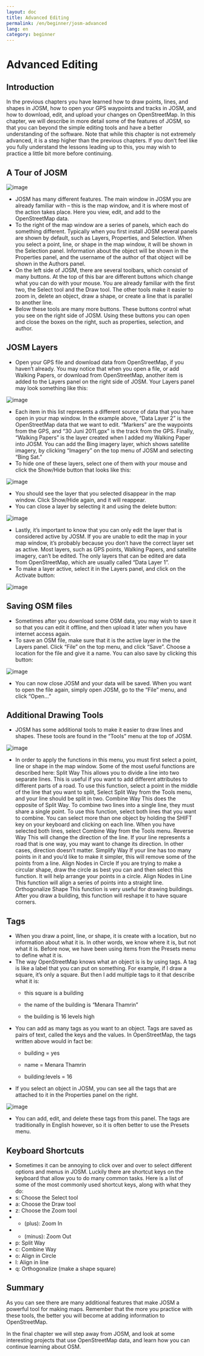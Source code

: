 ```yaml
---
layout: doc
title: Advanced Editing
permalink: /en/beginner/josm-advanced
lang: en
category: beginner
---
```


Advanced Editing
================

Introduction
------------

In the previous chapters you have learned how to draw points, lines, and
shapes in JOSM, how to open your GPS waypoints and tracks in JOSM, and
how to download, edit, and upload your changes on OpenStreetMap. In this
chapter, we will describe in more detail some of the features of JOSM,
so that you can beyond the simple editing tools and have a better
understanding of the software. Note that while this chapter is not
extremely advanced, it is a step higher than the previous chapters. If
you don’t feel like you fully understand the lessons leading up to this,
you may wish to practice a little bit more before continuing.

A Tour of JOSM
--------------

![image]({{site.baseurl}}/images/en/josm_tour.png)

-   JOSM has many different features. The main window in JOSM you are
    already familiar with – this is the map window, and it is where most
    of the action takes place. Here you view, edit, and add to the
    OpenStreetMap data.
-   To the right of the map window are a series of panels, which each do
    something different. Typically when you first install JOSM several
    panels are shown by default, such as Layers, Properties, and
    Selection. When you select a point, line, or shape in the map
    window, it will be shown in the Selection panel. Information about
    the object will be shown in the Properties panel, and the username
    of the author of that object will be shown in the Authors panel.
-   On the left side of JOSM, there are several toolbars, which consist
    of many buttons. At the top of this bar are different buttons which
    change what you can do with your mouse. You are already familiar
    with the first two, the Select tool and the Draw tool. The other
    tools make it easier to zoom in, delete an object, draw a shape, or
    create a line that is parallel to another line.
-   Below these tools are many more buttons. These buttons control what
    you see on the right side of JOSM. Using these buttons you can open
    and close the boxes on the right, such as properties, selection, and
    author.

JOSM Layers
-----------

-   Open your GPS file and download data from OpenStreetMap, if you
    haven’t already. You may notice that when you open a file, or add
    Walking Papers, or download from OpenStreetMap, another item is
    added to the Layers panel on the right side of JOSM. Your Layers
    panel may look something like this:

![image]({{site.baseurl}}/images/en/josm_layers.png)

-   Each item in this list represents a different source of data that
    you have open in your map window. In the example above, “Data Layer
    2” is the OpenStreetMap data that we want to edit. “Markers” are the
    waypoints from the GPS, and “30 Juni 2011.gpx” is the track from the
    GPS. Finally, “Walking Papers” is the layer created when I added my
    Walking Paper into JOSM. You can add the Bing imagery layer, which
    shows satellite imagery, by clicking “Imagery” on the top menu of
    JOSM and selecting “Bing Sat.”
-   To hide one of these layers, select one of them with your mouse and
    click the Show/Hide button that looks like this:

![image]({{site.baseurl}}/images/en/josm_hide.png)

-   You should see the layer that you selected disappear in the map
    window. Click Show/Hide again, and it will reappear.
-   You can close a layer by selecting it and using the delete button:

![image]({{site.baseurl}}/images/en/josm_delete.png)

-   Lastly, it’s important to know that you can only edit the layer that
    is considered active by JOSM. If you are unable to edit the map in
    your map window, it’s probably because you don’t have the correct
    layer set as active. Most layers, such as GPS points, Walking
    Papers, and satellite imagery, can’t be edited. The only layers that
    can be edited are data from OpenStreetMap, which are usually called
    “Data Layer 1”.
-   To make a layer active, select it in the Layers panel, and click on
    the Activate button:

![image]({{site.baseurl}}/images/en/josm_layer_active.png)

Saving OSM files
----------------

-   Sometimes after you download some OSM data, you may wish to save it
    so that you can edit it offline, and then upload it later when you
    have internet access again.
-   To save an OSM file, make sure that it is the active layer in the
    the Layers panel. Click “File” on the top menu, and click “Save”.
    Choose a location for the file and give it a name. You can also save
    by clicking this button:

![image]({{site.baseurl}}/images/en/josm_save.png)

-   You can now close JOSM and your data will be saved. When you want to
    open the file again, simply open JOSM, go to the “File” menu, and
    click “Open…”

Additional Drawing Tools
------------------------

-   JOSM has some additional tools to make it easier to draw lines and
    shapes. These tools are found in the “Tools” menu at the top of
    JOSM.

![image]({{site.baseurl}}/images/en/josm_tools.png)

- In order to apply the functions in this menu, you must first select a
point, line or shape in the map window. Some of the most useful
functions are described here: Split Way This allows you to divide a line
into two separate lines. This is useful if you want to add different
attributes to different parts of a road. To use this function, select a
point in the middle of the line that you want to split, Select Split Way
from the Tools menu, and your line should be split in two. Combine Way
This does the opposite of Split Way. To combine two lines into a single
line, they must share a single point. To use this function, select both
lines that you want to combine. You can select more than one object by
holding the SHIFT key on your keyboard and clicking on each line. When
you have selected both lines, select Combine Way from the Tools menu.
Reverse Way This will change the direction of the line. If your line
represents a road that is one way, you may want to change its direction.
In other cases, direction doesn’t matter. Simplify Way If your line has
too many points in it and you’d like to make it simpler, this will
remove some of the points from a line. Align Nodes in Circle If you are
trying to make a circular shape, draw the circle as best you can and
then select this function. It will help arrange your points in a circle.
Align Nodes in Line This function will align a series of points into a
straight line. Orthogonalize Shape This function is very useful for
drawing buildings. After you draw a building, this function will reshape
it to have square corners.

Tags
----

-   When you draw a point, line, or shape, it is create with a location,
    but no information about what it is. In other words, we know where
    it is, but not what it is. Before now, we have been using items from
    the Presets menu to define what it is.
-   The way OpenStreetMap knows what an object is is by using tags. A
    tag is like a label that you can put on something. For example, if I
    draw a square, it’s only a square. But then I add multiple tags to
    it that describe what it is:
    -   this square is a building
    -   the name of the building is “Menara Thamrin”

    - the building is 16 levels high
-   You can add as many tags as you want to an object. Tags are saved as
    pairs of text, called the keys and the values. In OpenStreetMap, the
    tags written above would in fact be:
    -   building = yes
    -   name = Menara Thamrin

    - building:levels = 16
-   If you select an object in JOSM, you can see all the tags that are
    attached to it in the Properties panel on the right.

![image]({{site.baseurl}}/images/en/josm_tags.png)

-   You can add, edit, and delete these tags from this panel. The tags
    are traditionally in English however, so it is often better to use
    the Presets menu.

Keyboard Shortcuts
------------------

-   Sometimes it can be annoying to click over and over to select
    different options and menus in JOSM. Luckily there are shortcut keys
    on the keyboard that allow you to do many common tasks. Here is a
    list of some of the most commonly used shortcut keys, along with
    what they do:
-   s: Choose the Select tool
-   a: Choose the Draw tool
-   z: Choose the Zoom tool
-   + (plus): Zoom In
-   - (minus): Zoom Out
-   p: Split Way
-   c: Combine Way
-   o: Align in Circle
-   l: Align in line
-   q: Orthogonalize (make a shape square)

Summary
-------

As you can see there are many additional features that make JOSM a
powerful tool for making maps. Remember that the more you practice with
these tools, the better you will become at adding information to
OpenStreetMap.

In the final chapter we will step away from JOSM, and look at some
interesting projects that use OpenStreetMap data, and learn how you can
continue learning about OSM.

